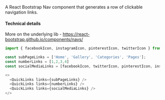 A React Bootstrap Nav component that generates a row of clickable navigation links.<br>

#### Technical details
More on the underlying lib - https://react-bootstrap.github.io/components/navs/

```js
import { facebookIcon, instagramIcon, pinterestIcon, twitterIcon } from '../Icon/AwesomeIcons';

const subPageLinks = ['Home', 'Gallery', 'Categories', 'Pages'];
const numberLinks = [1,2,3,4]
const socialMediaLinks = [facebookIcon, twitterIcon, pinterestIcon, instagramIcon];

<>
  <QuickLinks links={subPageLinks} />
  <QuickLinks links={numberLinks} />
  <QuickLinks links={socialMediaLinks} />
</>
```